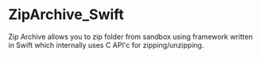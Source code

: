 # ZipArchive_Swift
Zip Archive allows you to zip folder from sandbox using framework written in Swift which internally uses C API'c for zipping/unzipping.

